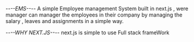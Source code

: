 --*--EMS--*--
A simple Employee management System built in next.js , were manager can manager the employees in their company by managing the salary , leaves and assignments in a simple way.

--*--WHY NEXT.JS--*--
next.js is simple to use Full stack frameWork


